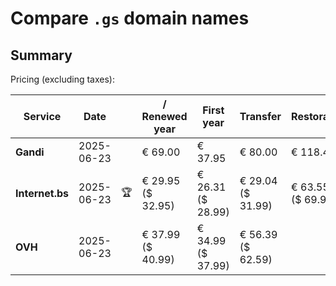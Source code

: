 # Compare `.gs` domain names

## Summary

Pricing (excluding taxes):

| Service | Date |  | / Renewed year | First year | Transfer | Restoration |
|--|--|--|--|--|--|--|
| **Gandi** | 2025-06-23 |  | € 69.00 | € 37.95 | € 80.00 | € 118.45 |
| **Internet.bs** | 2025-06-23 | 🏆 | € 29.95<br>($ 32.95) | € 26.31<br>($ 28.99) | € 29.04<br>($ 31.99) | € 63.55<br>($ 69.99) |
| **OVH** | 2025-06-23 |  | € 37.99<br>($ 40.99) | € 34.99<br>($ 37.99) | € 56.39<br>($ 62.59) |  |
